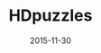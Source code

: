 ---
layout: site
title: "HDpuzzles"
date: 2015-11-30
categories: [community]
version: 1.4.7
major: 1
minor: 4
patch: 7
slug: hdpuzzles
link: http://www.hdpuzzles.com/#/
permalink: /sites/:slug
---